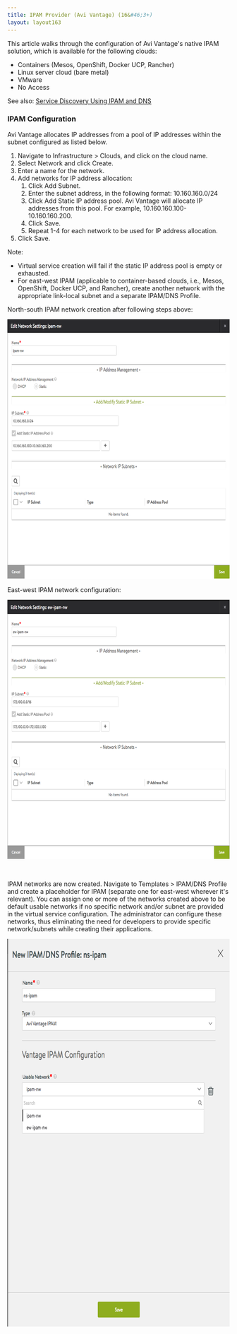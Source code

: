 ```yaml
---
title: IPAM Provider (Avi Vantage) (16&#46;3+)
layout: layout163
---
```

This article walks through the configuration of Avi Vantage's native IPAM solution, which is available for the following clouds:

* Containers (Mesos, OpenShift, Docker UCP, Rancher)
* Linux server cloud (bare metal)
* VMware
* No Access 

See also: <a href="/docs/16.3/service-discovery-using-ipam-and-dns-16-3/">Service Discovery Using IPAM and DNS</a>

### IPAM Configuration

Avi Vantage allocates IP addresses from a pool of IP addresses within the subnet configured as listed below.
<ol> 
 <li>Navigate to Infrastructure &gt; Clouds, and click on the cloud name.</li> 
 <li>Select Network and click Create.</li> 
 <li>Enter a name for the network.</li> 
 <li>Add networks for IP address allocation: 
  <ol> 
   <li>Click Add Subnet.</li> 
   <li>Enter the subnet address, in the following format: 10.160.160.0/24</li> 
   <li>Click Add Static IP address pool. Avi Vantage will allocate IP addresses from this pool. For example, 10.160.160.100-10.160.160.200.</li> 
   <li>Click Save.</li> 
   <li>Repeat 1-4 for each network to be used for IP address allocation.</li> 
  </ol> </li> 
 <li>Click Save.</li> 
</ol> 

Note:

* Virtual service creation will fail if the static IP address pool is empty or exhausted.
* For east-west IPAM (applicable to container-based clouds, i.e., Mesos, OpenShift, Docker UCP, and Rancher), create another network with the appropriate link-local subnet and a separate IPAM/DNS Profile. 

North-south IPAM network creation after following steps above:

<a href="img/ns-ipam-nw.png"><img class=" wp-image-16344 aligncenter" src="img/ns-ipam-nw.png" alt="ns-ipam-nw" width="717" height="587"></a>

East-west IPAM network configuration:

<a href="img/ew-ipam-nw-1.png"><img class=" wp-image-16348 aligncenter" src="img/ew-ipam-nw-1.png" alt="ew-ipam-nw" width="715" height="587"></a>

 

IPAM networks are now created. Navigate to Templates > IPAM/DNS Profile and create a placeholder for IPAM (separate one for east-west wherever it's relevant). You can assign one or more of the networks created above to be default usable networks if no specific network and/or subnet are provided in the virtual service configuration. The administrator can configure these networks, thus eliminating the need for developers to provide specific network/subnets while creating their applications.

<a href="img/avi-ipam-profile.png"><img class=" wp-image-16350 aligncenter" src="img/avi-ipam-profile.png" alt="avi-ipam-profile" width="711" height="878"></a>

